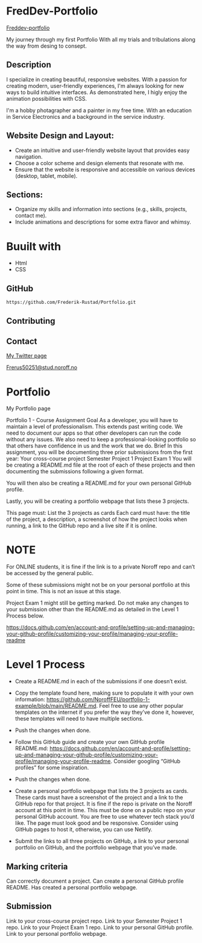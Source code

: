 # FredDev-Portfolio 


[Freddev-portfolio](https://freddev-portfolio.netlify.app/)

My journey through my first Portfolio With all my trials and tribulations along the way from desing to consept.


## Description

I specialize in creating beautiful, responsive websites.
With a passion for creating modern, user-friendly experiences,
I'm always looking for new ways to build intuitive interfaces.
As demonstrated here, I higly enjoy the animation possibilities with CSS.

I'm a hobby photagrapher and a painter in my free time.
With an education in Service Electronics and a background in the service industry.

## Website Design and Layout:

- Create an intuitive and user-friendly website layout that provides easy navigation.
- Choose a color scheme and design elements that resonate with me.
- Ensure that the website is responsive and accessible on various devices (desktop, tablet, mobile).

## Sections:

- Organize my skills and information into sections (e.g., skills, projects, contact me).
- Include animations and descriptions for some extra flavor and whimsy.


# Buuilt with

- Html
- CSS


## GitHub

```
https://github.com/Frederik-Rustad/Portfolio.git
```

 ## Contributing

 ## Contact
[My Twitter page](https://twitter.com/Penrose_Studio)

[Frerus50251@stud.noroff.no](Frerus50251@stud.noroff.no)

# Portfolio
My Portfolio page

Portfolio 1 - Course Assignment
Goal
As a developer, you will have to maintain a level of professionalism. This extends past writing code. We need to document our apps so that other developers can run the code without any issues. We also need to keep a professional-looking portfolio so that others have confidence in us and the work that we do.
Brief
In this assignment, you will be documenting three prior submissions from the first year:
Your cross-course project
Semester Project 1
Project Exam 1
You will be creating a README.md file at the root of each of these projects and then documenting the submissions following a given format.

You will then also be creating a README.md for your own personal GitHub profile.

Lastly, you will be creating a portfolio webpage that lists these 3 projects.

This page must:
List the 3 projects as cards
Each card must have:
the title of the project,
a description,
a screenshot of how the project looks when running,
a link to the GitHub repo and a live site if it is online.

# NOTE
For ONLINE students, it is fine if the link is to a private Noroff repo and can’t be accessed by the general public.

Some of these submissions might not be on your personal portfolio at this point in time. This is not an issue at this stage.

Project Exam 1 might still be getting marked. Do not make any changes to your submission other than the README.md as detailed in the Level 1 Process below.

https://docs.github.com/en/account-and-profile/setting-up-and-managing-your-github-profile/customizing-your-profile/managing-your-profile-readme

# Level 1 Process

- Create a README.md in each of the submissions if one doesn’t exist.

- Copy the template found here, making sure to populate it with your own information: https://github.com/NoroffFEU/portfolio-1-example/blob/main/README.md. Feel free to use any other popular templates on the internet if you prefer the way they’ve done it, however, these templates will need to have multiple sections.

- Push the changes when done.

- Follow this GitHub guide and create your own GitHub profile README.md: https://docs.github.com/en/account-and-profile/setting-up-and-managing-your-github-profile/customizing-your-profile/managing-your-profile-readme. Consider googling “GitHub profiles” for some inspiration.

- Push the changes when done.

- Create a personal portfolio webpage that lists the 3 projects as cards. These cards must have a screenshot of the project and a link to the GitHub repo for that project. It is fine if the repo is private on the Noroff account at this point in time. This must be done on a public repo on your personal GitHub account. You are free to use whatever tech stack you’d like. The page must look good and be responsive. Consider using GitHub pages to host it, otherwise, you can use Netlify.

- Submit the links to all three projects on GitHub, a link to your personal portfolio on GitHub, and the portfolio webpage that you’ve made. 


## Marking criteria

Can correctly document a project.
Can create a personal GitHub profile README.
Has created a personal portfolio webpage.

## Submission

Link to your cross-course project repo.
Link to your Semester Project 1 repo.
Link to your Project Exam 1 repo.
Link to your personal GitHub profile.
Link to your personal portfolio webpage.